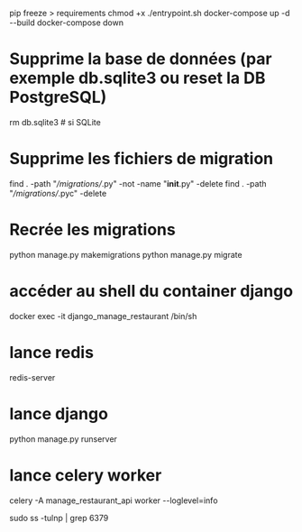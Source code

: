 pip freeze > requirements
chmod +x ./entrypoint.sh
docker-compose up -d --build
docker-compose down

# Supprime la base de données (par exemple db.sqlite3 ou reset la DB PostgreSQL)
rm db.sqlite3  # si SQLite

# Supprime les fichiers de migration
find . -path "*/migrations/*.py" -not -name "__init__.py" -delete
find . -path "*/migrations/*.pyc" -delete

# Recrée les migrations
python manage.py makemigrations
python manage.py migrate

# accéder au shell du container django
docker exec -it django_manage_restaurant /bin/sh

# lance redis
redis-server       
# lance django
python manage.py runserver   
# lance celery worker
celery -A manage_restaurant_api worker --loglevel=info 

sudo ss -tulnp | grep 6379
